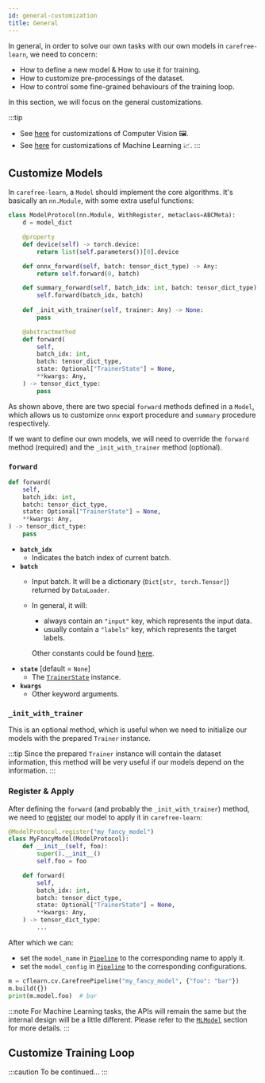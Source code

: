 ```yaml
---
id: general-customization
title: General
---
```


In general, in order to solve our own tasks with our own models in `carefree-learn`, we need to concern:
+ How to define a new model & How to use it for training.
+ How to customize pre-processings of the dataset.
+ How to control some fine-grained behaviours of the training loop.

In this section, we will focus on the general customizations.

:::tip
+ See [here](computer-vision-customization) for customizations of Computer Vision 🖼️.
+ See [here](machine-learning-customization) for customizations of Machine Learning 📈.
:::


## Customize Models

In `carefree-learn`, a `Model` should implement the core algorithms. It's basically an `nn.Module`, with some extra useful functions:

```python
class ModelProtocol(nn.Module, WithRegister, metaclass=ABCMeta):
    d = model_dict

    @property
    def device(self) -> torch.device:
        return list(self.parameters())[0].device

    def onnx_forward(self, batch: tensor_dict_type) -> Any:
        return self.forward(0, batch)

    def summary_forward(self, batch_idx: int, batch: tensor_dict_type) -> None:
        self.forward(batch_idx, batch)
    
    def _init_with_trainer(self, trainer: Any) -> None:
        pass

    @abstractmethod
    def forward(
        self,
        batch_idx: int,
        batch: tensor_dict_type,
        state: Optional["TrainerState"] = None,
        **kwargs: Any,
    ) -> tensor_dict_type:
        pass
```

As shown above, there are two special `forward` methods defined in a `Model`, which allows us to customize `onnx` export procedure and `summary` procedure respectively.

If we want to define our own models, we will need to override the `forward` method (required) and the `_init_with_trainer` method (optional).

### `forward`

```python
def forward(
    self,
    batch_idx: int,
    batch: tensor_dict_type,
    state: Optional["TrainerState"] = None,
    **kwargs: Any,
) -> tensor_dict_type:
    pass
```

+ **`batch_idx`**
    + Indicates the batch index of current batch.
+ **`batch`**
    + Input batch. It will be a dictionary (`Dict[str, torch.Tensor]`) returned by `DataLoader`.
    + In general, it will:
        + always contain an `"input"` key, which represents the input data.
        + usually contain a `"labels"` key, which represents the target labels.
      
      Other constants could be found [here](https://github.com/carefree0910/carefree-learn/blob/99c946ffa1df2b821161d52aae19f67e91abf46e/cflearn/constants.py).
+ **`state`** [default = `None`]
    + The [`TrainerState`](/docs/getting-started/configurations#trainerstate) instance.
+ **`kwargs`**
    + Other keyword arguments.

### `_init_with_trainer`

This is an optional method, which is useful when we need to initialize our models with the prepared `Trainer` instance.

:::tip
Since the prepared `Trainer` instance will contain the dataset information, this method will be very useful if our models depend on the information.
:::

### Register & Apply

After defining the `forward` (and probably the `_init_with_trainer`) method, we need to [register](/docs/design-principles#register-mechanism) our model to apply it in `carefree-learn`:

```python
@ModelProtocol.register("my_fancy_model")
class MyFancyModel(ModelProtocol):
    def __init__(self, foo):
        super().__init__()
        self.foo = foo

    def forward(
        self,
        batch_idx: int,
        batch: tensor_dict_type,
        state: Optional["TrainerState"] = None,
        **kwargs: Any,
    ) -> tensor_dict_type:
        ...
```

After which we can:
+ set the `model_name` in [`Pipeline`](/docs/getting-started/configurations#dlsimplepipeline) to the corresponding name to apply it.
+ set the `model_config` in [`Pipeline`](/docs/getting-started/configurations#dlsimplepipeline) to the corresponding configurations.

```python
m = cflearn.cv.CarefreePipeline("my_fancy_model", {"foo": "bar"})
m.build({})
print(m.model.foo)  # bar
```

:::note
For Machine Learning tasks, the APIs will remain the same but the internal design will be a little different. Please refer to the [`MLModel`](machine-learning-customization#mlmodel) section for more details.
:::


## Customize Training Loop

:::caution
To be continued...
:::
